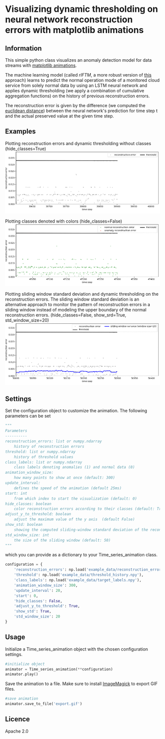 # Visualizing dynamic thresholding on neural network reconstruction errors with matplotlib animations

## Information

This simple python class visualizes an anomaly detection model for data streams with [matplotlib animations](https://matplotlib.org/3.1.1/api/animation_api.html). 

The machine learning model (called _rIFTM_, a more robust version of [this](https://www.researchgate.net/publication/327484223_IFTM_-_Unsupervised_Anomaly_Detection_for_Virtualized_Network_Function_Services) approach) learns to predict the normal operation mode of a monitored cloud service from solely normal data by using an LSTM neural network and applies dynamic thresholding (we apply a combination of cumulative aggregation functions) on the history of previous reconstruction errors. 

The reconstruction error is given by the difference (we computed the [euclidean distance](https://en.wikipedia.org/wiki/Euclidean_distance)) between the neural network's prediction for time step t and the actual preserved value at the given time step.

## Examples

Plotting reconstruction errors and dynamic thresholding without classes (hide_classes=True)
![Example 1](example_export/no_labels_example.gif)

Plotting classes denoted with colors (hide_classes=False)
![Example 2](example_export/show_labels_example.gif)

Plotting sliding window standard deviation and dynamic thresholding on the reconstruction errors. The sliding window standard deviation is an alternative approach to monitor the pattern of reconstruction errors in a sliding window instead of modeling the upper boundary of the normal reconstruction errors. (hide_classes=False, show_srd=True, std_window_size=20)
![Example 3](example_export/no_labels_std_example.gif)

## Settings

Set the configuration object to customize the animation. The following parameters can be set

```python
"""
Parameters
----------
reconstruction_errors: list or numpy.ndarray
    history of reconstruction errors
threshold: list or numpy.ndarray
    history of threshold values
class_labels: list or numpy.ndarray
    class labels denoting anomalies (1) and normal data (0)
animation_window_size:
    how many points to show at once (default: 300)
update_interval:
    defines the speed of the animation (default 25ms)
start: int
    from which index to start the visualization (default: 0)
hide_classes: boolean
    color reconstruction errors according to their classes (default: True)
adjust_y_to_threshold: boolean 
    adjust the maximum value of the y axis  (default False)
show_std: boolean
    showing the computed sliding-window standard deviation of the reconstruction errors (default: True)
std_window_size: int
    the size of the sliding window (default: 50)
"""
```

which you can provide as a dictionary to your Time_series_animation class.

```python
configuration = {
    'reconstruction_errors': np.load('example_data/reconstruction_errors.npy'),
    'threshold': np.load('example_data/threshold_history.npy'),
    'class_labels': np.load('example_data/target_labels.npy'),
    'animation_window_size': 300,
    'update_interval': 20,
    'start': 0,
    'hide_classes': False,
    'adjust_y_to_threshold': True,
    'show_std': True,
    'std_window_size': 20
}
```

## Usage
Initialize a Time_series_animation object with the chosen configuration settings.

```python
#initialize object
animator = Time_series_animation(**configuration)
animator.play()
```

Save the animation to a file. Make sure to install [ImageMagick](https://imagemagick.org/index.php) to export GIF files. 

```python
#save animation
animator.save_to_file('export.gif')
```

## Licence

Apache 2.0